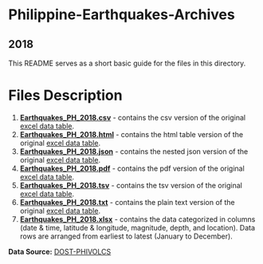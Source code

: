 # Philippine-Earthquakes-Archives
## 2018

This README serves as a short basic guide for the files in this directory.

# Files Description
1. **[Earthquakes_PH_2018.csv](/2018/Earthquakes_PH_2018.csv)** - contains the csv version of the original [excel data table](/2018/Earthquakes_PH_2018.xlsx).
2. **[Earthquakes_PH_2018.html](/2018/Earthquakes_PH_2018.html)** - contains the html table version of the original [excel data table](/2018/Earthquakes_PH_2018.xlsx).
3. **[Earthquakes_PH_2018.json](/2018/Earthquakes_PH_2018.json)** - contains the nested json version of the original [excel data table](/2018/Earthquakes_PH_2018.xlsx).
4. **[Earthquakes_PH_2018.pdf](/2018/Earthquakes_PH_2018.pdf)** - contains the pdf version of the original [excel data table](/2018/Earthquakes_PH_2018.xlsx).
5. **[Earthquakes_PH_2018.tsv](/2018/Earthquakes_PH_2018.tsv)** - contains the tsv version of the original [excel data table](/2018/Earthquakes_PH_2018.xlsx).
6. **[Earthquakes_PH_2018.txt](/2018/Earthquakes_PH_2018.txt)** - contains the plain text version of the original [excel data table](/2018/Earthquakes_PH_2018.xlsx).
7. **[Earthquakes_PH_2018.xlsx](/2018/Earthquakes_PH_2018.xlsx)** - contains the data categorized in columns (date & time, latitude & longitude, magnitude, depth, and location). Data rows are arranged from earliest to latest (January to December).

**Data Source:** [DOST-PHIVOLCS](https://www.phivolcs.dost.gov.ph/)
